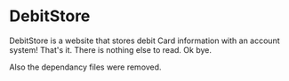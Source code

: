 # DebitStore
DebitStore is a website that stores debit Card information with an account system! That's it. There is nothing else to read. Ok bye.

Also the dependancy files were removed.
